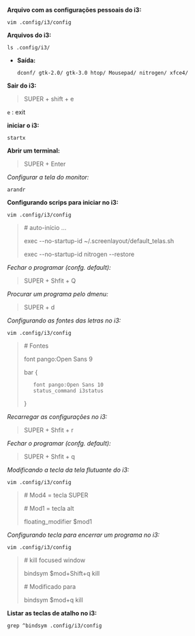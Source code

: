**Arquivo com as configurações pessoais do i3:**
```console
vim .config/i3/config
```
**Arquivos do i3:**
```console
ls .config/i3/
```
- **Saída:**
    ```console
    dconf/ gtk-2.0/ gtk-3.0 htop/ Mousepad/ nitrogen/ xfce4/
    ```

**Sair do i3:**
> SUPER + shift + e 

`e` : exit

**iniciar o i3:**
```console
startx
```

**Abrir um terminal:**
> SUPER + Enter

*Configurar a tela do monitor:*
```console
arandr
```

**Configurando scrips para iniciar no i3:**
```console
vim .config/i3/config
```
> \# auto-início ... 
> 
>  exec --no-startup-id ~/.screenlayout/default_telas.sh
> 
>  exec --no-startup-id nitrogen --restore

*Fechar o programar (confg. default):*
>SUPER + Shfit + Q

*Procurar um programa pelo dmenu:*
>SUPER + d

*Configurando as fontes das letras no i3:*
```console
vim .config/i3/config
```
> \# Fontes 
> 
>  font pango:Open Sans 9
> 
>  bar {
>       
>        font pango:Open Sans 10
>        status_command i3status
> }

*Recarregar as configurações no i3:*
> SUPER + Shfit + r

*Fechar o programar (confg. default):*
>SUPER + Shfit + q


*Modificando a tecla da tela flutuante do i3:*
```console
vim .config/i3/config
```
> \# Mod4 = tecla SUPER
> 
> \# Mod1 = tecla alt
> 
> floating_modifier $mod1
> 

*Configurando tecla para encerrar um programa no i3:*
```console
vim .config/i3/config
```
> \# kill focused window
> 
>  bindsym $mod+Shift+q kill
> 
> \# Modificado para
>
> bindsym $mod+q kill

**Listar as teclas de atalho no i3:**
```console
grep ^bindsym .config/i3/config
```
